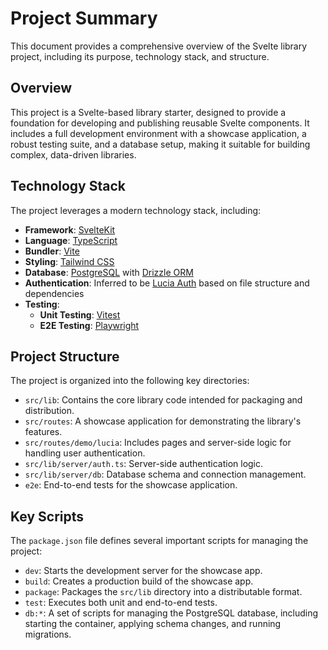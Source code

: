 # Project Summary

This document provides a comprehensive overview of the Svelte library project, including its purpose, technology stack, and structure.

## Overview

This project is a Svelte-based library starter, designed to provide a foundation for developing and publishing reusable Svelte components. It includes a full development environment with a showcase application, a robust testing suite, and a database setup, making it suitable for building complex, data-driven libraries.

## Technology Stack

The project leverages a modern technology stack, including:

- **Framework**: [SvelteKit](https://kit.svelte.dev/)
- **Language**: [TypeScript](https://www.typescriptlang.org/)
- **Bundler**: [Vite](https://vitejs.dev/)
- **Styling**: [Tailwind CSS](https://tailwindcss.com/)
- **Database**: [PostgreSQL](https://www.postgresql.org/) with [Drizzle ORM](https://orm.drizzle.team/)
- **Authentication**: Inferred to be [Lucia Auth](https://lucia-auth.com/) based on file structure and dependencies
- **Testing**:
  - **Unit Testing**: [Vitest](https://vitest.dev/)
  - **E2E Testing**: [Playwright](https://playwright.dev/)

## Project Structure

The project is organized into the following key directories:

- `src/lib`: Contains the core library code intended for packaging and distribution.
- `src/routes`: A showcase application for demonstrating the library's features.
- `src/routes/demo/lucia`: Includes pages and server-side logic for handling user authentication.
- `src/lib/server/auth.ts`: Server-side authentication logic.
- `src/lib/server/db`: Database schema and connection management.
- `e2e`: End-to-end tests for the showcase application.

## Key Scripts

The `package.json` file defines several important scripts for managing the project:

- `dev`: Starts the development server for the showcase app.
- `build`: Creates a production build of the showcase app.
- `package`: Packages the `src/lib` directory into a distributable format.
- `test`: Executes both unit and end-to-end tests.
- `db:*`: A set of scripts for managing the PostgreSQL database, including starting the container, applying schema changes, and running migrations.
